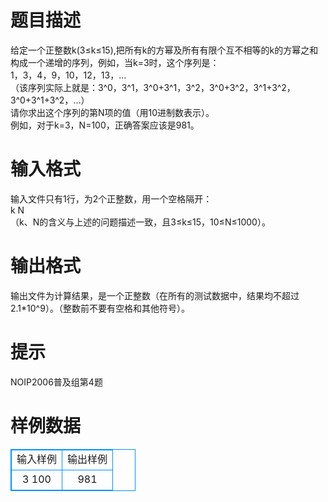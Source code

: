 # 

 
 # 题目描述 
给定一个正整数k(3≤k≤15),把所有k的方幂及所有有限个互不相等的k的方幂之和构成一个递增的序列，例如，当k=3时，这个序列是：<BR>1，3，4，9，10，12，13，…<BR>（该序列实际上就是：3^0，3^1，3^0+3^1，3^2，3^0+3^2，3^1+3^2，3^0+3^1+3^2，…）<BR>请你求出这个序列的第N项的值（用10进制数表示）。<BR>例如，对于k=3，N=100，正确答案应该是981。<BR> 

 
 # 输入格式 
输入文件只有1行，为2个正整数，用一个空格隔开：<BR>k&nbsp;N<BR>（k、N的含义与上述的问题描述一致，且3≤k≤15，10≤N≤1000）。<BR> 

 
 # 输出格式 
输出文件为计算结果，是一个正整数（在所有的测试数据中，结果均不超过2.1*10^9）。（整数前不要有空格和其他符号）。 

 
 # 提示 
NOIP2006普及组第4题 
# 样例数据
<style>
        table,table tr th, table tr td { border:1px solid #0094ff; }
        table { width: 200px; min-height: 25px; line-height: 25px; text-align: center; border-collapse: collapse;}   
    </style>
<table>
	<tr>
		<td>输入样例</td>
		<td>输出样例</td>
	</tr>
<tr><td>3 100</td><td>981
</td></tr></table>
